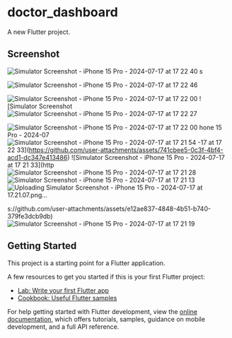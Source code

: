 # doctor_dashboard

A new Flutter project.

## Screenshot

![Simulator Screenshot - iPhone 15 Pro - 2024-07-17 at 17 22 40](https://github.com/user-attachments/assets/03ca6e35-2f53-4d6a-b085-2271d55534c1)
s

![Simulator Screenshot - iPhone 15 Pro - 2024-07-17 at 17 22 46](https://github.com/user-attachments/assets/02eb68d8-f00c-46ec-8305-1851d9728d3c)

![Simulator Screenshot - iPhone 15 Pro - 2024-07-17 at 17 22 00](https://github.com/user-attachments/assets/b616aaaf-2c47-4ae6-b68a-fe0f1ecf4f6f)
![Simulator Screenshot![Simulator Screenshot - iPhone 15 Pro - 2024-07-17 at 17 22 27](https://github.com/user-attachments/assets/5089ec7f-b99c-4fa1-89f9-cabedd03708c)
 
![Simulator Screenshot - iPhone 15 Pro - 2024-07-17 at 17 22 00](https://github.com/user-attachments/assets/87834759-56ee-4e2d-b8cb-4862e5b64415)
hone 15 Pro - 2024-07![Simulator Screenshot - iPhone 15 Pro - 2024-07-17 at 17 21 54](https://github.com/user-attachments/assets/8056d4c7-7370-4d67-9259-96f7e3f9eafe)
-17 at 17 22 33](https://github.com/user-attachments/assets/741cbee5-0c3f-4bf4-acd1-dc347e413486)
![Simulator Screenshot - iPhone 15 Pro - 2024-07-17 at 17 21 33](http![Simulator Screenshot - iPhone 15 Pro - 2024-07-17 at 17 21 28](https://github.com/user-attachments/assets/555eaa71-e71e-43bf-bce6-a23bdc8f80c5)![Simulator Screenshot - iPhone 15 Pro - 2024-07-17 at 17 21 13](https://github.com/user-attachments/assets/e641ec27-215b-4837-8045-a6e6b07214b0)![Uploading Simulator Screenshot - iPhone 15 Pro - 2024-07-17 at 17.21.07.png…]()


s://github.com/user-attachments/assets/e12ae837-4848-4b51-b740-379fe3dcb9db)![Simulator Screenshot - iPhone 15 Pro - 2024-07-17 at 17 21 19](https://github.com/user-attachments/assets/3af2a996-4497-42de-9cae-1054ada41980)




## Getting Started

This project is a starting point for a Flutter application.

A few resources to get you started if this is your first Flutter project:

- [Lab: Write your first Flutter app](https://docs.flutter.dev/get-started/codelab)
- [Cookbook: Useful Flutter samples](https://docs.flutter.dev/cookbook)

For help getting started with Flutter development, view the
[online documentation](https://docs.flutter.dev/), which offers tutorials,
samples, guidance on mobile development, and a full API reference.
